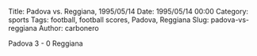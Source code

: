 Title: Padova vs. Reggiana, 1995/05/14
Date: 1995/05/14 00:00
Category: sports
Tags: football, football scores, Padova, Reggiana
Slug: padova-vs-reggiana
Author: carbonero


Padova 3 - 0 Reggiana
